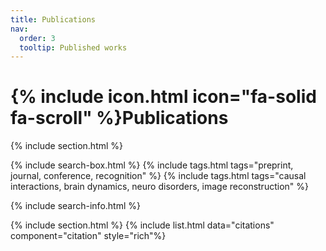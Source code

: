 ```yaml
---
title: Publications
nav:
  order: 3
  tooltip: Published works
---
```


# {% include icon.html icon="fa-solid fa-scroll" %}Publications
<!--key words: 
{% include tags.html tags="modeling, computations, analysis, software, computational imaging, neuroscience" %}

## Highlighted
{% include citation.html lookup="The interaction between random and systematic" style="rich" %}-->

{% include section.html %}

{% include search-box.html %}
{% include tags.html tags="preprint, journal, conference, recognition" %}
{% include tags.html tags="causal interactions, brain dynamics, neuro disorders, image reconstruction" %}
<!-- {% include tags.html tags="recognition" %} -->
{% include search-info.html %}

{% include section.html %}
{% include list.html data="citations" component="citation" style="rich"%}
